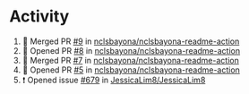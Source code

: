 # Activity
<!--START_SECTION:activity-->
1. 🎉 Merged PR [#9](https://github.com/nclsbayona/nclsbayona-readme-action/pull/9) in [nclsbayona/nclsbayona-readme-action](https://github.com/nclsbayona/nclsbayona-readme-action)
2. 💪 Opened PR [#8](https://github.com/nclsbayona/nclsbayona-readme-action/pull/8) in [nclsbayona/nclsbayona-readme-action](https://github.com/nclsbayona/nclsbayona-readme-action)
3. 🎉 Merged PR [#7](https://github.com/nclsbayona/nclsbayona-readme-action/pull/7) in [nclsbayona/nclsbayona-readme-action](https://github.com/nclsbayona/nclsbayona-readme-action)
4. 💪 Opened PR [#5](https://github.com/nclsbayona/nclsbayona-readme-action/pull/5) in [nclsbayona/nclsbayona-readme-action](https://github.com/nclsbayona/nclsbayona-readme-action)
5. ❗️ Opened issue [#679](https://github.com/JessicaLim8/JessicaLim8/issues/679) in [JessicaLim8/JessicaLim8](https://github.com/JessicaLim8/JessicaLim8)
<!--END_SECTION:activity-->
